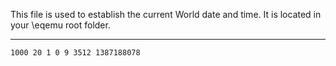 This file is used to establish the current World date and time. It is located in your \eqemu root folder.

***

`1000
20
1
0
9
3512
1387188078`